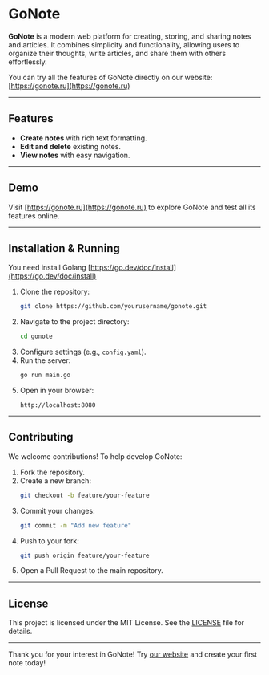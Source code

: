 # GoNote

**GoNote** is a modern web platform for creating, storing, and sharing notes and articles. It combines simplicity and functionality, allowing users to organize their thoughts, write articles, and share them with others effortlessly.

You can try all the features of GoNote directly on our website: [https://gonote.ru](https://gonote.ru)

 ---

## Features

- **Create notes** with rich text formatting.
- **Edit and delete** existing notes.
- **View notes** with easy navigation.

 ---

## Demo

Visit [https://gonote.ru](https://gonote.ru) to explore GoNote and test all its features online.

 ---

## Installation & Running

You need install Golang [https://go.dev/doc/install](https://go.dev/doc/install)

1. Clone the repository:
   ```bash
   git clone https://github.com/yourusername/gonote.git
   ```
2. Navigate to the project directory:
   ```bash
   cd gonote
   ```
3. Configure settings (e.g., `config.yaml`).
4. Run the server:
   ```bash
   go run main.go
   ```
5. Open in your browser:
   ```
   http://localhost:8080
   ```

 ---

## Contributing

We welcome contributions! To help develop GoNote:

1. Fork the repository.
2. Create a new branch:
   ```bash
   git checkout -b feature/your-feature
   ```
3. Commit your changes:
   ```bash
   git commit -m "Add new feature"
   ```
4. Push to your fork:
   ```bash
   git push origin feature/your-feature
   ```
5. Open a Pull Request to the main repository.

 ---

## License

This project is licensed under the MIT License. See the [LICENSE](LICENSE) file for details.

 ---

Thank you for your interest in GoNote! Try [our website](https://gonote.ru) and create your first note today!
